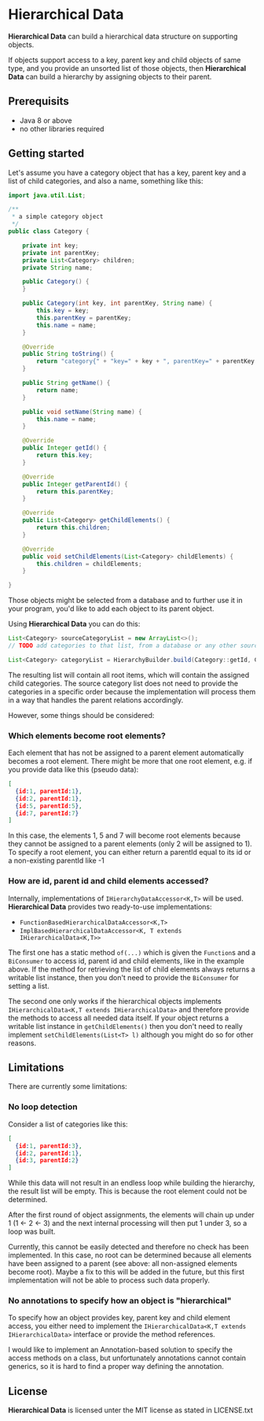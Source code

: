 # Hierarchical Data

**Hierarchical Data** can build a hierarchical data structure on supporting objects.

If objects support access to a key, parent key and child objects of same type, and you provide an unsorted list of those objects, then **Hierarchical Data** can build a hierarchy by assigning objects to their parent.

## Prerequisits

* Java 8 or above
* no other libraries required

## Getting started

Let's assume you have a category object that has a key, parent key and a list of child categories, and also a name, something like this:

```java
import java.util.List;

/**
 * a simple category object
 */
public class Category {

    private int key;
    private int parentKey;
    private List<Category> children;
    private String name;

    public Category() {
    }

    public Category(int key, int parentKey, String name) {
        this.key = key;
        this.parentKey = parentKey;
        this.name = name;
    }

    @Override
    public String toString() {
        return "category{" + "key=" + key + ", parentKey=" + parentKey + ", name=" + name + '}';
    }

    public String getName() {
        return name;
    }

    public void setName(String name) {
        this.name = name;
    }

    @Override
    public Integer getId() {
        return this.key;
    }

    @Override
    public Integer getParentId() {
        return this.parentKey;
    }

    @Override
    public List<Category> getChildElements() {
        return this.children;
    }

    @Override
    public void setChildElements(List<Category> childElements) {
        this.children = childElements;
    }

}
```

Those objects might be selected from a database and to further use it in your program, you'd like to add each object to its parent object.

Using **Hierarchical Data** you can do this:

```java
List<Category> sourceCategoryList = new ArrayList<>();
// TODO add categories to that list, from a database or any other source

List<Category> categoryList = HierarchyBuilder.build(Category::getId, Category::getParentId, Category::getChildElements, Category::setChildElements, sourceCategoryList);
```

The resulting list will contain all root items, which will contain the assigned child categories.
The source category list does not need to provide the categories in a specific order because the implementation will process them in a way that handles the parent relations accordingly.

However, some things should be considered:

### Which elements become root elements?
Each element that has not be assigned to a parent element automatically becomes a root element. There might be more that one root element, e.g. if you provide data like this (pseudo data):
```json
[
  {id:1, parentId:1},
  {id:2, parentId:1},
  {id:5, parentId:5},
  {id:7, parentId:7}
]
```
In this case, the elements 1, 5 and 7 will become root elements because they cannot be assigned to a parent elements (only 2 will be assigned to 1).
To specify a root element, you can either return a parentId equal to its id or a non-existing parentId like -1

### How are id, parent id and child elements accessed?

Internally, implementations of `IHierarchyDataAccessor<K,T>` will be used. **Hierarchical Data** provides two ready-to-use implementations:
* `FunctionBasedHierarchicalDataAccessor<K,T>`
* `ImplBasedHierarchicalDataAccessor<K, T extends IHierarchicalData<K,T>>`

The first one has a static method `of(...)` which is given the `Function`s and a `BiConsumer` to access id, parent id and child elements, like in the example above.
If the method for retrieving the list of child elements always returns a writable list instance, then you don't need to provide the `BiConsumer` for setting a list.

The second one only works if the hierarchical objects implements `IHierarchicalData<K,T extends IHierarchicalData>` and therefore provide the methods to access all needed data itself.
If your object returns a writable list instance in `getChildElements()` then you don't need to really implement `setChildElements(List<T> l)` although you might do so for other reasons.

## Limitations

There are currently some limitations:

### No loop detection

Consider a list of categories like this:
```json
[
  {id:1, parentId:3},
  {id:2, parentId:1},
  {id:3, parentId:2}
]
```

While this data will not result in an endless loop while building the hierarchy, the result list will be empty. This is because the root element could not be determined.

After the first round of object assignments, the elements will chain up under 1 (1 <- 2 <- 3) and the next internal processing will then put 1 under 3, so a loop was built.

Currently, this cannot be easily detected and therefore no check has been implemented. In this case, no root can be determined because all elements have been assigned to a parent (see above: all non-assigned elements become root).
Maybe a fix to this will be added in the future, but this first implementation will not be able to process such data properly.

### No annotations to specify how an object is "hierarchical"

To specify how an object provides key, parent key and child element access, you either need to implement the `IHierarchicalData<K,T extends IHierarchicalData>` interface or provide the method references.

I would like to implement an Annotation-based solution to specify the access methods on a class, but unfortunately annotations cannot contain generics, so it is hard to find a proper way defining the annotation.

## License

**Hierarchical Data** is licensed unter the MIT license as stated in LICENSE.txt
